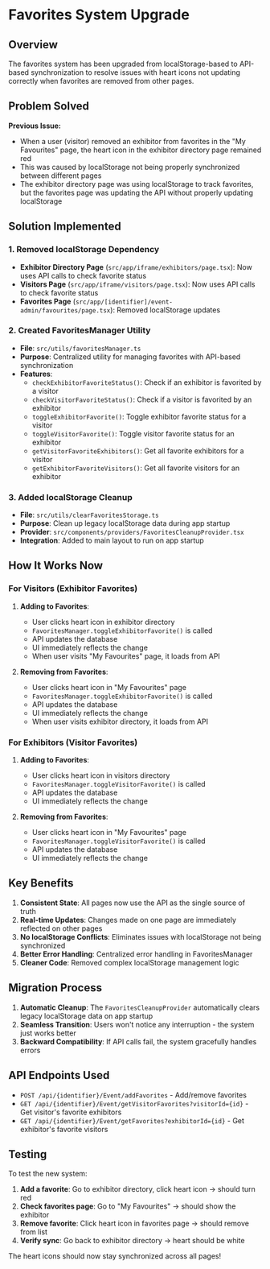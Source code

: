 # Favorites System Upgrade

## Overview

The favorites system has been upgraded from localStorage-based to API-based synchronization to resolve issues with heart icons not updating correctly when favorites are removed from other pages.

## Problem Solved

**Previous Issue:**
- When a user (visitor) removed an exhibitor from favorites in the "My Favourites" page, the heart icon in the exhibitor directory page remained red
- This was caused by localStorage not being properly synchronized between different pages
- The exhibitor directory page was using localStorage to track favorites, but the favorites page was updating the API without properly updating localStorage

## Solution Implemented

### 1. Removed localStorage Dependency
- **Exhibitor Directory Page** (`src/app/iframe/exhibitors/page.tsx`): Now uses API calls to check favorite status
- **Visitors Page** (`src/app/iframe/visitors/page.tsx`): Now uses API calls to check favorite status  
- **Favorites Page** (`src/app/[identifier]/event-admin/favourites/page.tsx`): Removed localStorage updates

### 2. Created FavoritesManager Utility
- **File**: `src/utils/favoritesManager.ts`
- **Purpose**: Centralized utility for managing favorites with API-based synchronization
- **Features**:
  - `checkExhibitorFavoriteStatus()`: Check if an exhibitor is favorited by a visitor
  - `checkVisitorFavoriteStatus()`: Check if a visitor is favorited by an exhibitor
  - `toggleExhibitorFavorite()`: Toggle exhibitor favorite status for a visitor
  - `toggleVisitorFavorite()`: Toggle visitor favorite status for an exhibitor
  - `getVisitorFavoriteExhibitors()`: Get all favorite exhibitors for a visitor
  - `getExhibitorFavoriteVisitors()`: Get all favorite visitors for an exhibitor

### 3. Added localStorage Cleanup
- **File**: `src/utils/clearFavoritesStorage.ts`
- **Purpose**: Clean up legacy localStorage data during app startup
- **Provider**: `src/components/providers/FavoritesCleanupProvider.tsx`
- **Integration**: Added to main layout to run on app startup

## How It Works Now

### For Visitors (Exhibitor Favorites)
1. **Adding to Favorites**: 
   - User clicks heart icon in exhibitor directory
   - `FavoritesManager.toggleExhibitorFavorite()` is called
   - API updates the database
   - UI immediately reflects the change
   - When user visits "My Favourites" page, it loads from API

2. **Removing from Favorites**:
   - User clicks heart icon in "My Favourites" page
   - `FavoritesManager.toggleExhibitorFavorite()` is called
   - API updates the database
   - UI immediately reflects the change
   - When user visits exhibitor directory, it loads from API

### For Exhibitors (Visitor Favorites)
1. **Adding to Favorites**:
   - User clicks heart icon in visitors directory
   - `FavoritesManager.toggleVisitorFavorite()` is called
   - API updates the database
   - UI immediately reflects the change

2. **Removing from Favorites**:
   - User clicks heart icon in "My Favourites" page
   - `FavoritesManager.toggleVisitorFavorite()` is called
   - API updates the database
   - UI immediately reflects the change

## Key Benefits

1. **Consistent State**: All pages now use the API as the single source of truth
2. **Real-time Updates**: Changes made on one page are immediately reflected on other pages
3. **No localStorage Conflicts**: Eliminates issues with localStorage not being synchronized
4. **Better Error Handling**: Centralized error handling in FavoritesManager
5. **Cleaner Code**: Removed complex localStorage management logic

## Migration Process

1. **Automatic Cleanup**: The `FavoritesCleanupProvider` automatically clears legacy localStorage data on app startup
2. **Seamless Transition**: Users won't notice any interruption - the system just works better
3. **Backward Compatibility**: If API calls fail, the system gracefully handles errors

## API Endpoints Used

- `POST /api/{identifier}/Event/addFavorites` - Add/remove favorites
- `GET /api/{identifier}/Event/getVisitorFavorites?visitorId={id}` - Get visitor's favorite exhibitors
- `GET /api/{identifier}/Event/getFavorites?exhibitorId={id}` - Get exhibitor's favorite visitors

## Testing

To test the new system:

1. **Add a favorite**: Go to exhibitor directory, click heart icon → should turn red
2. **Check favorites page**: Go to "My Favourites" → should show the exhibitor
3. **Remove favorite**: Click heart icon in favorites page → should remove from list
4. **Verify sync**: Go back to exhibitor directory → heart should be white

The heart icons should now stay synchronized across all pages! 